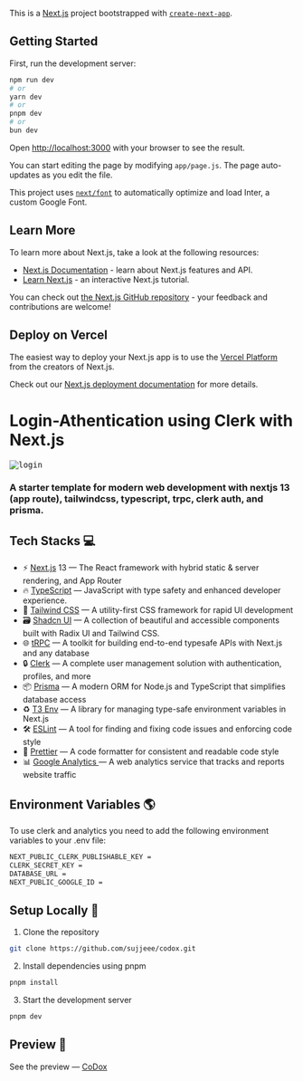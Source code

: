 This is a [Next.js](https://nextjs.org/) project bootstrapped with [`create-next-app`](https://github.com/vercel/next.js/tree/canary/packages/create-next-app).

## Getting Started

First, run the development server:

```bash
npm run dev
# or
yarn dev
# or
pnpm dev
# or
bun dev
```

Open [http://localhost:3000](http://localhost:3000) with your browser to see the result.

You can start editing the page by modifying `app/page.js`. The page auto-updates as you edit the file.

This project uses [`next/font`](https://nextjs.org/docs/basic-features/font-optimization) to automatically optimize and load Inter, a custom Google Font.

## Learn More

To learn more about Next.js, take a look at the following resources:

- [Next.js Documentation](https://nextjs.org/docs) - learn about Next.js features and API.
- [Learn Next.js](https://nextjs.org/learn) - an interactive Next.js tutorial.

You can check out [the Next.js GitHub repository](https://github.com/vercel/next.js/) - your feedback and contributions are welcome!

## Deploy on Vercel

The easiest way to deploy your Next.js app is to use the [Vercel Platform](https://vercel.com/new?utm_medium=default-template&filter=next.js&utm_source=create-next-app&utm_campaign=create-next-app-readme) from the creators of Next.js.

Check out our [Next.js deployment documentation](https://nextjs.org/docs/deployment) for more details.


# Login-Athentication using Clerk with Next.js

<kbd>

![login](https://github.com/deepbhakare/OIBSIP-LOGIN-AUTHENTICATION/blob/main/loginpage.png?raw=true)

</kbd>

### A starter template for modern web development with nextjs 13 (app route), tailwindcss, typescript, trpc, clerk auth, and prisma.


## Tech Stacks 💻

- ⚡ [Next.js](https://nextjs.org) 13  — The React framework with hybrid static & server rendering, and App Router 
- 🔥 [TypeScript](https://www.typescriptlang.org)  — JavaScript with type safety and enhanced developer experience.
- 💅 [Tailwind CSS](https://tailwindcss.com) — A utility-first CSS framework for rapid UI development
- 🗃 [Shadcn UI](https://ui.shadcn.com/) —  A collection of beautiful and accessible components built with Radix UI and Tailwind CSS.
- 🌐 [tRPC](https://trpc.io) —  A toolkit for building end-to-end typesafe APIs with Next.js and any database
- 🔒 [Clerk](https://clerk.com?utm_source=github&utm_medium=sponsorship&utm_campaign=nextjs-boilerplate) — A complete user management solution with authentication, profiles, and more
- 📦 [Prisma](https://www.prisma.io/) — A modern ORM for Node.js and TypeScript that simplifies database access
- ♻️ [T3 Env](https://env.t3.gg/) — A library for managing type-safe environment variables in Next.js 
- 🛠 [ESLint](https://eslint.org) — A tool for finding and fixing code issues and enforcing code style
- 💖 [Prettier](https://prettier.io) — A code formatter for consistent and readable code style
- 📊 [Google Analytics ](https://analytics.google.com/) —  A web analytics service that tracks and reports website traffic

 ## Environment Variables 🌎
To use clerk and analytics you need to add the following environment variables to your .env file:
```bash
NEXT_PUBLIC_CLERK_PUBLISHABLE_KEY = 
CLERK_SECRET_KEY = 
DATABASE_URL =
NEXT_PUBLIC_GOOGLE_ID = 
``` 

## Setup Locally 🚀

1. Clone the repository

```bash
git clone https://github.com/sujjeee/codox.git
```

2. Install dependencies using pnpm

```bash
pnpm install
```

3. Start the development server

```bash
pnpm dev
```

## Preview 👀
See the preview  —  <a href="https://codox.codebustar.com/">CoDox</a>
